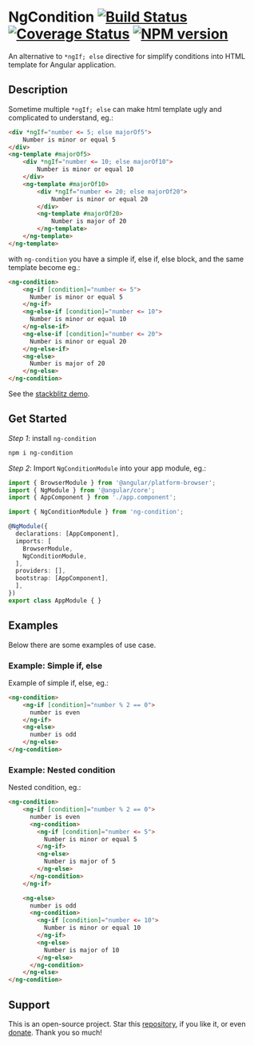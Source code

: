 # NgCondition [![Build Status](https://travis-ci.com/nigrosimone/ng-condition.svg?branch=main)](https://travis-ci.com/nigrosimone/ng-condition) [![Coverage Status](https://coveralls.io/repos/github/nigrosimone/ng-condition/badge.svg?branch=main)](https://coveralls.io/github/nigrosimone/ng-condition?branch=main) [![NPM version](https://img.shields.io/npm/v/ng-condition.svg)](https://www.npmjs.com/package/ng-condition)

An alternative to  `*ngIf; else` directive for simplify conditions into HTML template for Angular application.

## Description

Sometime multiple `*ngIf; else` can make html template ugly and complicated to understand, eg.:

```html
<div *ngIf="number <= 5; else majorOf5">
    Number is minor or equal 5
</div>
<ng-template #majorOf5>
    <div *ngIf="number <= 10; else majorOf10">
        Number is minor or equal 10
    </div>    
    <ng-template #majorOf10>
        <div *ngIf="number <= 20; else majorOf20">
            Number is minor or equal 20
        </div>
        <ng-template #majorOf20>
            Number is major of 20
        </ng-template>
    </ng-template>
</ng-template> 
```

with `ng-condition` you have a simple if, else if, else block, and the same template become eg.: 

```html
<ng-condition>
    <ng-if [condition]="number <= 5">
      Number is minor or equal 5
    </ng-if>
    <ng-else-if [condition]="number <= 10">
      Number is minor or equal 10
    </ng-else-if>
    <ng-else-if [condition]="number <= 20">
      Number is minor or equal 20
    </ng-else-if>
    <ng-else>
      Number is major of 20
    </ng-else>
</ng-condition>
```

See the [stackblitz demo](https://stackblitz.com/edit/demo-ng-condition?file=src%2Fapp%2Fapp.component.ts).

## Get Started

*Step 1*: install `ng-condition`

```bash
npm i ng-condition
```

*Step 2*: Import `NgConditionModule` into your app module, eg.:

```ts
import { BrowserModule } from '@angular/platform-browser';
import { NgModule } from '@angular/core';
import { AppComponent } from './app.component';

import { NgConditionModule } from 'ng-condition';

@NgModule({
  declarations: [AppComponent],
  imports: [
    BrowserModule,
    NgConditionModule,
  ],
  providers: [],
  bootstrap: [AppComponent],
  ],
})
export class AppModule { }
```

## Examples

Below there are some examples of use case.

### Example: Simple if, else

Example of simple if, else, eg.:

```html
<ng-condition>
    <ng-if [condition]="number % 2 == 0">
      number is even
    </ng-if>
    <ng-else>
      number is odd
    </ng-else>
</ng-condition>
```

### Example: Nested condition

Nested condition, eg.:

```html
<ng-condition>
    <ng-if [condition]="number % 2 == 0">
      number is even
      <ng-condition>
        <ng-if [condition]="number <= 5">
          Number is minor or equal 5
        </ng-if>
        <ng-else>
          Number is major of 5
        </ng-else>
      </ng-condition>
    </ng-if>

    <ng-else>
      number is odd
      <ng-condition>
        <ng-if [condition]="number <= 10">
          Number is minor or equal 10
        </ng-if>
        <ng-else>
          Number is major of 10
        </ng-else>
      </ng-condition>
    </ng-else>
</ng-condition>
```

## Support

This is an open-source project. Star this [repository](https://github.com/nigrosimone/ng-condition), if you like it, or even [donate](https://www.paypal.com/paypalme/snwp). Thank you so much!